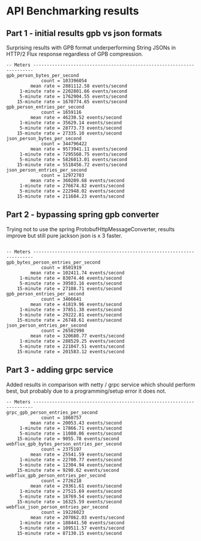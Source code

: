 # API Benchmarking results 

## Part 1 - initial results gpb vs json formats

Surprising results with GPB format underperforming String JSONs in HTTP/2 Flux response regardless of GPB compression.

```
-- Meters ----------------------------------------------------------------------
gpb_person_bytes_per_second
             count = 103396054
         mean rate = 2881112.58 events/second
     1-minute rate = 2202801.66 events/second
     5-minute rate = 1762904.55 events/second
    15-minute rate = 1670774.65 events/second
gpb_person_entries_per_second
             count = 1659116
         mean rate = 46230.52 events/second
     1-minute rate = 35629.14 events/second
     5-minute rate = 28773.73 events/second
    15-minute rate = 27335.10 events/second
json_person_bytes_per_second
             count = 344796422
         mean rate = 9573941.11 events/second
     1-minute rate = 7295568.75 events/second
     5-minute rate = 5826013.01 events/second
    15-minute rate = 5518456.72 events/second
json_person_entries_per_second
             count = 12972703
         mean rate = 360209.68 events/second
     1-minute rate = 276674.82 events/second
     5-minute rate = 222948.02 events/second
    15-minute rate = 211684.23 events/second
```

## Part 2 - bypassing spring gpb converter

Trying not to use the spring ProtobufHttpMessageConverter, results improve but still pure jackson json is x 3 faster.

```

-- Meters ----------------------------------------------------------------------
gpb_bytes_person_entries_per_second
             count = 8501919
         mean rate = 102411.74 events/second
     1-minute rate = 83074.46 events/second
     5-minute rate = 39503.16 events/second
    15-minute rate = 27108.71 events/second
gpb_person_entries_per_second
             count = 3466641
         mean rate = 41819.96 events/second
     1-minute rate = 37851.38 events/second
     5-minute rate = 29222.81 events/second
    15-minute rate = 26748.61 events/second
json_person_entries_per_second
             count = 26582990
         mean rate = 320680.77 events/second
     1-minute rate = 288529.25 events/second
     5-minute rate = 221047.51 events/second
    15-minute rate = 201583.12 events/second
```

## Part 3 - adding grpc service

Added results in comparison with netty / grpc service which should perform best, but probably due to a 
programming/setup error it does not.

```
-- Meters ----------------------------------------------------------------------
grpc_gpb_person_entries_per_second
             count = 1860757
         mean rate = 20053.43 events/second
     1-minute rate = 17866.71 events/second
     5-minute rate = 11080.06 events/second
    15-minute rate = 9055.78 events/second
webflux_gpb_bytes_person_entries_per_second
             count = 2375197
         mean rate = 25541.59 events/second
     1-minute rate = 22700.77 events/second
     5-minute rate = 12304.94 events/second
    15-minute rate = 9290.62 events/second
webflux_gpb_person_entries_per_second
             count = 2726218
         mean rate = 29361.61 events/second
     1-minute rate = 27515.69 events/second
     5-minute rate = 18769.54 events/second
    15-minute rate = 16325.59 events/second
webflux_json_person_entries_per_second
             count = 19226023
         mean rate = 207062.03 events/second
     1-minute rate = 188441.50 events/second
     5-minute rate = 109511.57 events/second
    15-minute rate = 87130.15 events/second
```